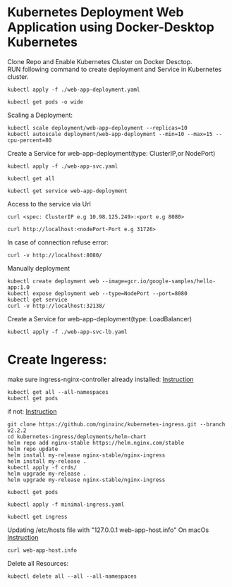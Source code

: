 # Kubernetes Deployment Web Application using Docker-Desktop Kubernetes
Clone Repo and Enable Kubernetes Cluster on Docker Desctop. <br>
RUN following command to create deployment and Service in Kubernetes cluster. <br>
```
kubectl apply -f ./web-app-deployment.yaml
```
```
kubectl get pods -o wide
```
Scaling a Deployment:
```
kubectl scale deployment/web-app-deployment --replicas=10
kubectl autoscale deployment/web-app-deployment --min=10 --max=15 --cpu-percent=80
```
Create a Service for web-app-deployment(type: ClusterIP,or NodePort) 
```
kubectl apply -f ./web-app-svc.yaml
```
```
kubectl get all 
```
```
kubectl get service web-app-deployment
```
Access to the service via Url
```
curl <spec: ClusterIP e.g 10.98.125.249>:<port e.g 8080>
```
```
curl http://localhost:<nodePort-Port e.g 31726>
```
In case of connection refuse error:
```
curl -v http://localhost:8080/
```
Manually deployment
```
kubectl create deployment web --image=gcr.io/google-samples/hello-app:1.0
kubectl expose deployment web --type=NodePort --port=8080
kubectl get service 
curl -v http://localhost:32138/
```
Create a Service for web-app-deployment(type: LoadBalancer) 
```
kubectl apply -f ./web-app-svc-lb.yaml
```
# Create Ingeress:
make sure ingress-nginx-controller already installed: [Instruction](https://techdocs.broadcom.com/us/en/ca-enterprise-software/it-operations-management/dx-platform-on-premise/1-0/installing/reference-information/Verify-if-the-NGINX-Ingress-Controller-is-Running.html) 
```
kubectl get all --all-namespaces
kubectl get pods
```
if not: [Instruction](https://docs.nginx.com/nginx-ingress-controller/installation/installation-with-helm/)
```
git clone https://github.com/nginxinc/kubernetes-ingress.git --branch v2.2.2
cd kubernetes-ingress/deployments/helm-chart
helm repo add nginx-stable https://helm.nginx.com/stable
helm repo update
helm install my-release nginx-stable/nginx-ingress
helm install my-release .
kubectl apply -f crds/
helm upgrade my-release .
helm upgrade my-release nginx-stable/nginx-ingress
```
```
kubectl get pods
```
```
kubectl apply -f minimal-ingress.yaml
```
```
kubectl get ingress
```
Updating /etc/hosts file with "127.0.0.1 web-app-host.info" On macOs [Instruction](https://help.nexcess.net/en_US/miscellaneous/how-to-find-the-hosts-file-on-my-mac)
```
curl web-app-host.info
```
Delete all  Resources:
```
kubectl delete all --all --all-namespaces
```


